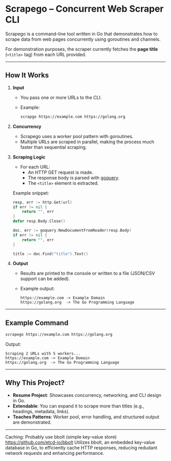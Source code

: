 # Scrapego – Concurrent Web Scraper CLI

Scrapego is a command-line tool written in Go that demonstrates how to scrape data from web pages concurrently using goroutines and channels.

For demonstration purposes, the scraper currently fetches the **page title** (`<title>` tag) from each URL provided.

---

## How It Works

1. **Input**
   - You pass one or more URLs to the CLI.
   - Example:

     ```bash
     scrapgo https://example.com https://golang.org
     ```

2. **Concurrency**
   - Scrapego uses a worker pool pattern with goroutines.
   - Multiple URLs are scraped in parallel, making the process much faster than sequential scraping.

3. **Scraping Logic**
   - For each URL:
     - An HTTP GET request is made.
     - The response body is parsed with [goquery](https://github.com/PuerkitoBio/goquery).
     - The `<title>` element is extracted.

   Example snippet:

   ```go
   resp, err := http.Get(url)
   if err != nil {
       return "", err
   }
   defer resp.Body.Close()

   doc, err := goquery.NewDocumentFromReader(resp.Body)
   if err != nil {
       return "", err
   }

   title := doc.Find("title").Text()
   ```

4. **Output**
   - Results are printed to the console or written to a file (JSON/CSV support can be added).
   - Example output:

     ```text
     https://example.com -> Example Domain
     https://golang.org  -> The Go Programming Language
     ```

---

## Example Command

```bash
scrapego https://example.com https://golang.org
```

Output:

```text
Scraping 2 URLs with 5 workers...
https://example.com -> Example Domain
https://golang.org  -> The Go Programming Language
```

---

## Why This Project?

- **Resume Project**: Showcases concurrency, networking, and CLI design in Go.
- **Extendable**: You can expand it to scrape more than titles (e.g., headings, metadata, links).
- **Teaches Patterns**: Worker pool, error handling, and structured output are demonstrated.

---

Caching: Probably use bbolt (simple key-value store)  https://github.com/etcd-io/bbolt
Utilizes bbolt, an embedded key-value database in Go, to efficiently cache HTTP responses, reducing redudant network requests and enhancing performance.
